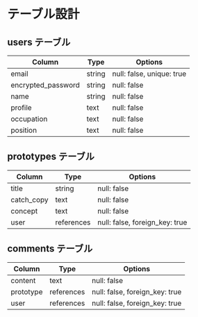 # テーブル設計

## users テーブル

| Column             | Type   | Options                   |
| ------------------ | ------ | ------------------------- |
| email              | string | null: false, unique: true |
| encrypted_password | string | null: false               |
| name               | string | null: false               |
| profile            | text   | null: false               |
| occupation         | text   | null: false               |
| position           | text   | null: false               |


## prototypes テーブル

| Column             | Type          | Options                        |
| ------------------ | ------------- | ------------------------------ |
| title              | string        | null: false                    |
| catch_copy         | text          | null: false                    |
| concept            | text          | null: false                    |
| user               | references    | null: false, foreign_key: true |

## comments テーブル

| Column     | Type       | Options                        |
| ---------- | ---------- | ------------------------------ |
| content    | text       | null: false                    |
| prototype  | references | null: false, foreign_key: true |
| user       | references | null: false, foreign_key: true |
